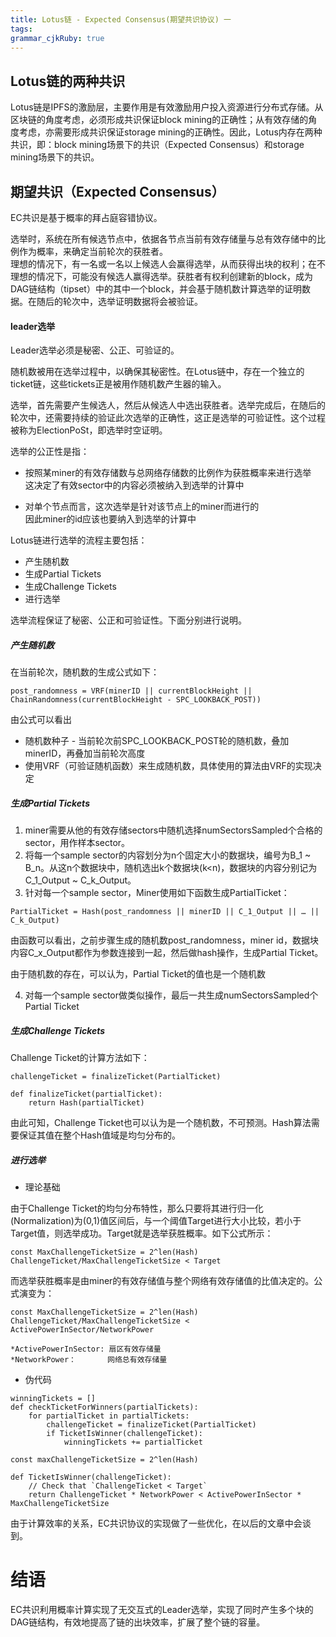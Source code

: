 ```yaml
---
title: Lotus链 - Expected Consensus(期望共识协议) 一
tags: 
grammar_cjkRuby: true
---
```


## Lotus链的两种共识
Lotus链是IPFS的激励层，主要作用是有效激励用户投入资源进行分布式存储。从区块链的角度考虑，必须形成共识保证block mining的正确性；从有效存储的角度考虑，亦需要形成共识保证storage mining的正确性。因此，Lotus内存在两种共识，即：block mining场景下的共识（Expected Consensus）和storage mining场景下的共识。

## 期望共识（Expected Consensus）
EC共识是基于概率的拜占庭容错协议。

选举时，系统在所有候选节点中，依据各节点当前有效存储量与总有效存储中的比例作为概率，来确定当前轮次的获胜者。  
理想的情况下，有一名或一名以上候选人会赢得选举，从而获得出块的权利；在不理想的情况下，可能没有候选人赢得选举。获胜者有权利创建新的block，成为DAG链结构（tipset）中的其中一个block，并会基于随机数计算选举的证明数据。在随后的轮次中，选举证明数据将会被验证。

#### leader选举
Leader选举必须是秘密、公正、可验证的。

随机数被用在选举过程中，以确保其秘密性。在Lotus链中，存在一个独立的ticket链，这些tickets正是被用作随机数产生器的输入。

选举，首先需要产生候选人，然后从候选人中选出获胜者。选举完成后，在随后的轮次中，还需要持续的验证此次选举的正确性，这正是选举的可验证性。这个过程被称为ElectionPoSt，即选举时空证明。

选举的公正性是指：
- 按照某miner的有效存储数与总网络存储数的比例作为获胜概率来进行选举  
  这决定了有效sector中的内容必须被纳入到选举的计算中

- 对单个节点而言，这次选举是针对该节点上的miner而进行的  
  因此miner的id应该也要纳入到选举的计算中 

Lotus链进行选举的流程主要包括：
- 产生随机数
- 生成Partial Tickets
- 生成Challenge Tickets
- 进行选举

选举流程保证了秘密、公正和可验证性。下面分别进行说明。

##### 产生随机数
在当前轮次，随机数的生成公式如下：  
```
post_randomness = VRF(minerID || currentBlockHeight || ChainRandomness(currentBlockHeight - SPC_LOOKBACK_POST))
```
由公式可以看出
- 随机数种子 - 当前轮次前SPC_LOOKBACK_POST轮的随机数，叠加minerID，再叠加当前轮次高度
- 使用VRF（可验证随机函数）来生成随机数，具体使用的算法由VRF的实现决定

##### 生成Partial Tickets
1. miner需要从他的有效存储sectors中随机选择numSectorsSampled个合格的sector，用作样本sector。
2. 将每一个sample sector的内容划分为n个固定大小的数据块，编号为B_1 ~ B_n。从这n个数据块中，随机选出k个数据块(k<n)，数据块的内容分别记为C_1_Output ~ C_k_Output。
3. 针对每一个sample sector，Miner使用如下函数生成PartialTicket：

```
PartialTicket = Hash(post_randomness || minerID || C_1_Output || … || C_k_Output)
```

由函数可以看出，之前步骤生成的随机数post_randomness，miner id，数据块内容C_x_Output都作为参数连接到一起，然后做hash操作，生成Partial Ticket。

由于随机数的存在，可以认为，Partial Ticket的值也是一个随机数

4. 对每一个sample sector做类似操作，最后一共生成numSectorsSampled个Partial Ticket

##### 生成Challenge Tickets

Challenge Ticket的计算方法如下：  

```
challengeTicket = finalizeTicket(PartialTicket) 

def finalizeTicket(partialTicket):
    return Hash(partialTicket)
```
由此可知，Challenge Ticket也可以认为是一个随机数，不可预测。Hash算法需要保证其值在整个Hash值域是均匀分布的。

##### 进行选举
- 理论基础

由于Challenge Ticket的均匀分布特性，那么只要将其进行归一化(Normalization)为(0,1)值区间后，与一个阈值Target进行大小比较，若小于Target值，则选举成功。Target就是选举获胜概率。如下公式所示：

```
const MaxChallengeTicketSize = 2^len(Hash)
ChallengeTicket/MaxChallengeTicketSize < Target
```

而选举获胜概率是由miner的有效存储值与整个网络有效存储值的比值决定的。公式演变为：

```
const MaxChallengeTicketSize = 2^len(Hash)
ChallengeTicket/MaxChallengeTicketSize < ActivePowerInSector/NetworkPower

*ActivePowerInSector: 扇区有效存储量
*NetworkPower：       网络总有效存储量
```

- 伪代码

```
winningTickets = []
def checkTicketForWinners(partialTickets):
    for partialTicket in partialTickets:
        challengeTicket = finalizeTicket(PartialTicket) 
        if TicketIsWinner(challengeTicket):
            winningTickets += partialTicket
			
const maxChallengeTicketSize = 2^len(Hash)

def TicketIsWinner(challengeTicket):
    // Check that `ChallengeTicket < Target`
    return ChallengeTicket * NetworkPower < ActivePowerInSector * MaxChallengeTicketSize
```

由于计算效率的关系，EC共识协议的实现做了一些优化，在以后的文章中会谈到。

# 结语
EC共识利用概率计算实现了无交互式的Leader选举，实现了同时产生多个块的DAG链结构，有效地提高了链的出块效率，扩展了整个链的容量。
